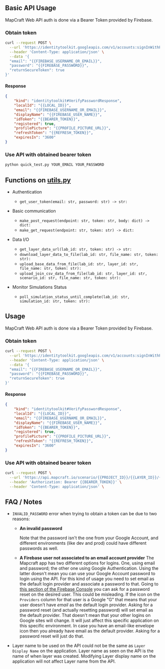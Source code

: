 ## Basic API Usage

MapCraft Web API auth is done via a Bearer Token provided by Firebase.

### Obtain token

```sh
curl --request POST \
  --url 'https://identitytoolkit.googleapis.com/v1/accounts:signInWithPassword?key={{API_KEY}}' \
  --header 'Content-Type: application/json' \
  --data '{
  "email": "{{FIREBASE_USERNAME_OR_EMAIL}}",
  "password": "{{FIREBASE_PASSWORD}}",
  "returnSecureToken": true
}'
```

#### Response

```json
{
	"kind": "identitytoolkit#VerifyPasswordResponse",
	"localId": "{{LOCAL_ID}}",
	"email": "{{FIREBASE_USERNAME_OR_EMAIL}}",
	"displayName": "{{FIREBASE_USER_NAME}}",
	"idToken": "{{BEARER_TOKEN}}",
	"registered": true,
	"profilePicture": "{{PROFILE_PICTURE_URL}}",
	"refreshToken": "{{REFRESH_TOKEN}}",
	"expiresIn": "3600"
}
```

### Use API with obtained bearer token

```sh
python quick_test.py YOUR_EMAIL YOUR_PASSWORD
```

## Functions on [utils.py](./utils.py)

- Authentication

  - `get_user_token(email: str, password: str) -> str:`

- Basic communication

  - `make_post_request(endpoint: str, token: str, body: dict) -> dict:`
  - `make_get_request(endpoint: str, token: str) -> dict:`

- Data I/O

  - `get_layer_data_url(lab_id: str, token: str) -> str:`
  - `download_layer_data_to_file(lab_id: str, file_name: str, token: str):`
  - `upload_base_data_from_file(lab_id: str, layer_id: str, file_name: str, token: str):`
  - `upload_join_csv_data_from_file(lab_id: str, layer_id: str, scenario_id: str, file_name: str, token: str):`

- Monitor Simulations Status

  - `poll_simulation_status_until_complete(lab_id: str, simulation_id: str, token: str):`

## Usage

MapCraft Web API auth is done via a Bearer Token provided by Firebase.

### Obtain token

```sh
curl --request POST \
  --url 'https://identitytoolkit.googleapis.com/v1/accounts:signInWithPassword?key={{API_KEY}}' \
  --header 'Content-Type: application/json' \
  --data '{
  "email": "{{FIREBASE_USERNAME_OR_EMAIL}}",
  "password": "{{FIREBASE_PASSWORD}}",
  "returnSecureToken": true
}'
```

#### Response

```json
{
	"kind": "identitytoolkit#VerifyPasswordResponse",
	"localId": "{{LOCAL_ID}}",
	"email": "{{FIREBASE_USERNAME_OR_EMAIL}}",
	"displayName": "{{FIREBASE_USER_NAME}}",
	"idToken": "{{BEARER_TOKEN}}",
	"registered": true,
	"profilePicture": "{{PROFILE_PICTURE_URL}}",
	"refreshToken": "{{REFRESH_TOKEN}}",
	"expiresIn": "3600"
}
```

### Use API with obtained bearer token

```sh
curl --request POST \
  --url 'https://api.mapcraft.io/scenario/{{PROJECT_ID}}/{{LAYER_ID}}/{{SCENARIO_ID}}' \
  --header 'Authorization: Bearer {{BEARER_TOKEN}}' \
  --header 'Content-Type: application/json' \
```

## FAQ / Notes

- `INVALID_PASSWORD` error when trying to obtain a token can be due to two reasons:

  - **An invalid password**

    Note that the password isn't the one from your Google Account, and different environments (like dev and prod) could have different passwords as well.

  - **A Firebase user not associated to an email account provider**
    The Mapcraft app has two different options for logins. One, using email and password; the other one using Google Authentication. Using the latter doesn't mean you can use your Google Account password to login using the API. For this kind of usage you need to set email as the default login provider and associate a password to that. Going to [this section of the Firebase Console](https://console.firebase.google.com/u/1/project/mapcraftlabs-dev/authentication/users) you can ask for a password reset on the desired user. This could be misleading. If the icon on the `Providers` column for that user is a Google "G" that means that your user doesn't have _email_ as the default login provider. Asking for a password reset (and actually resetting password) will set email as the default provider. That doesn't mean that your other logins on Google sites will change. It will just affect this specific application on this specific environment. In case you have an email-like envelope icon then you already have email as the default provider. Asking for a password reset will just do that.

- Layer name to be used on the API could not be the same as `Layer Display Name` on the application. Layer name as seen on the API is the name of when layer was created. Modifying Layer display name on the application will not affect Layer name from the API.
